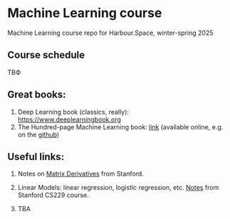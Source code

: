 # Machine Learning course

Machine Learning course repo for Harbour.Space, winter-spring 2025
## Course schedule

TBФ

## Great books:

1. Deep Learning book (classics, really): https://www.deeplearningbook.org
2. The Hundred-page Machine Learning book: [link](http://themlbook.com/) (available online, e.g. on the [github](https://github.com/tirthajyoti/Papers-Literature-ML-DL-RL-AI/blob/master/General-Machine-Learning/The%20Hundred-Page%20Machine%20Learning%20Book%20by%20Andriy%20Burkov/Links%20to%20read%20the%20chapters%20online.md))


## Useful links:
1. Notes on [Matrix Derivatives](https://web.stanford.edu/~jduchi/projects/matrix_prop.pdf) from Stanford.

2. Linear Models: linear regression, logistic regression, etc. [Notes](https://cs229.stanford.edu/notes2020fall/notes2020fall/cs229-notes1.pdf) from Stanford CS229 course.

3. TBA

